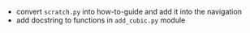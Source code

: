 + convert `scratch.py` into how-to-guide and add it into the navigation
+ add docstring to functions in `add_cubic.py` module
